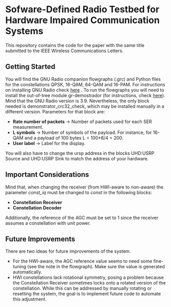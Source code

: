 # Sofware-Defined Radio Testbed for Hardware Impaired Communication Systems
This repository contains the code for the paper with the same title submitted to the IEEE Wireless Communications Letters.

## Getting Started
You will find the GNU Radio companion flowgraphs (.grc) and Python files for the constellations QPSK, 16-QAM, 64-QAM and 16-PAM. For instructions on installing GNU Radio check [here](https://wiki.gnuradio.org/index.php/InstallingGR) . To run the flowgraphs you will need to install the out-of-tree module gr-demostrador (for instructions, check [here](https://wiki.gnuradio.org/index.php/OutOfTreeModules)).
Mind that the GNU Radio version is 3.9. Nevertheless, the only block needed is demonstrator_crc32_check, which may be installed manually in a different version. Parameters for that block are:
- **Rate number of packets** -> Number of packets used for each SER measurement.
- **L symbols** -> Number of symbols of the payload. For instance, for 16-QAM and a payload of 100 bytes L = 100*8/4 = 200.
- **User label** -> Label for the display.

You will also have to change the ursp address in the blocks UHD:USRP Source and UHD:USRP Sink to match the address of your hardware.

## Important Considerations
Mind that, when changing the receiver (from HWI-aware to non-aware) the parameter *const_iq* must be changed to *const* in the following blocks:
- **Constellation Receiver**
- **Constellation Decoder**

Additionally, the reference of the AGC must be set to 1 since the receiver assumes a constellation with unit power.

## Future Improvements
There are two ideas for future improvements of the system.
- For the HWI-aware, the AGC reference value seems to need some fine-tuning (see the note in the flowgraph). Make sure the value is generated automatically.
- HWI constellations lack rotational symmetry, posing a problem because the Constellation Receiver sometimes locks onto a rotated version of the constellation. While this can be addressed by manually rotating or resetting the system, the goal is to implement future code to automate this adjustment.

